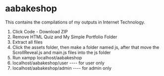 # aabakeshop
This contains the compilations of my outputs in Internet Technology.

1. Click Code - Download ZIP
2. Remove HTML Quiz and My Simple Portfolio Folder
3. Extract all files
4. Click the assets folder, then make a folder named js, after that move the ScrollReveal.js and main.js files into the js folder
5. Run xampp localhost/aabakeshop
6. localhost/aabakeshop/user ---- for user only
7. localhost/aabakeshop/admin ---- for admin only

